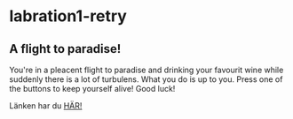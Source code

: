 # labration1-retry

## A flight to paradise! 

You're in a pleacent flight to paradise and drinking your favourit wine while suddenly there is a lot of turbulens. What you do is up to you. Press one of the buttons to keep yourself alive! Good luck! 

Länken har du [HÄR!](https://feliciavonbraun.github.io/labration1-retry/)
